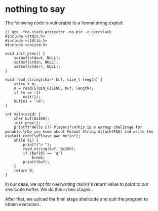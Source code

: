 # nothing to say

The following code is vulnerable to a format string exploit:

```
// gcc -fno-stack-protector -no-pie -z execstack
#include <stdio.h>
#include <stdlib.h>
#include <unistd.h>

void init_proc() {
    setbuf(stdout, NULL);
    setbuf(stdin, NULL);
    setbuf(stderr, NULL);
}

void read_string(char* buf, size_t length) {
    ssize_t n;
    n = read(STDIN_FILENO, buf, length);
    if (n == -1)
        exit(1);
    buf[n] = '\0';
}

int main(void) {
    char buf[0x100];
    init_proc();
    printf("Hello CTF Players!\nThis is a warmup challenge for pwnable.\nDo you know about Format String Attack(FSA) and write the exploit code?\nPlease pwn me!\n");
    while (1) {
        printf("> ");
        read_string(buf, 0x100);
        if (buf[0] == 'q')
            break;
        printf(buf);
    }
    return 0;
}
```

In our case, we opt for overwriting main()'s return value to point to our shellcode buffer.  We do this in two stages..

After that, we upload the final stage shellcode and quit the program to obtain execution..

